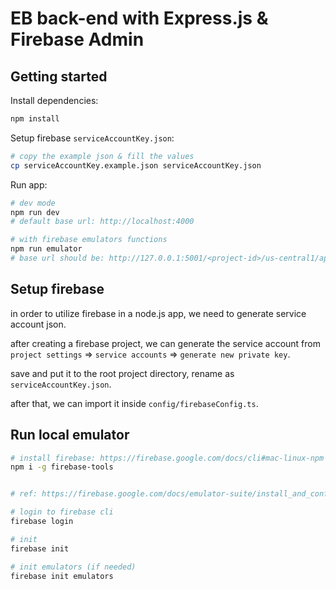 # EB back-end with Express.js & Firebase Admin

## Getting started

Install dependencies:

```bash
npm install
```

Setup firebase `serviceAccountKey.json`:

```bash
# copy the example json & fill the values
cp serviceAccountKey.example.json serviceAccountKey.json
```

Run app:

```bash
# dev mode
npm run dev
# default base url: http://localhost:4000

# with firebase emulators functions
npm run emulator
# base url should be: http://127.0.0.1:5001/<project-id>/us-central1/api
```

## Setup firebase

in order to utilize firebase in a node.js app, we need to generate service account json.

after creating a firebase project, we can generate the service account from `project settings` => `service accounts` => `generate new private key`.

save and put it to the root project directory, rename as `serviceAccountKey.json`.

after that, we can import it inside `config/firebaseConfig.ts`.

## Run local emulator

```bash
# install firebase: https://firebase.google.com/docs/cli#mac-linux-npm
npm i -g firebase-tools


# ref: https://firebase.google.com/docs/emulator-suite/install_and_configure

# login to firebase cli
firebase login

# init
firebase init

# init emulators (if needed)
firebase init emulators
```

